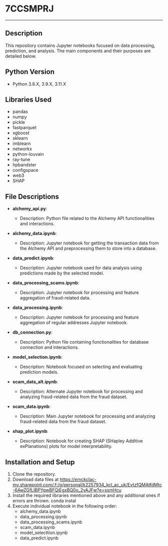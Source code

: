 # 7CCSMPRJ
---
## Description
This repository contains Jupyter notebooks focused on data processing, prediction, and analysis. The main components and their purposes are detailed below.

## Python Version
* Python 3.8.X, 3.9.X, 3.11.X

## Libraries Used
* pandas
* numpy
* pickle
* fastparquet
* xgboost
* sklearn
* imblearn
* networkx
* python-louvain
* ray-tune
* hpbandster
* configspace
* web3
* SHAP

## File Descriptions

- **alchemy_api.py**: 
    - Description: Python file related to the Alchemy API functionalities and interactions.

- **alchemy_data.ipynb**: 
    - Description: Jupyter notebook for getting the transaction data from the Alchemy API and preprocessing them to store into a database.

- **data_predict.ipynb**: 
    - Description: Jupyter notebook used for data analysis using predictions made by the selected model.

- **data_processing_scams.ipynb**: 
    - Description: Jupyter notebook for processing and feature aggregation of fraud-related data.

- **data_processing.ipynb**: 
    - Description: Jupyter notebook for processing and feature aggregation of regular addresses Jupyter notebook.

- **db_connection.py**: 
    - Description: Python file containing functionalities for database connection and interactions.

- **model_selection.ipynb**: 
    - Description: Notebook focused on selecting and evaluating prediction models.

- **scam_data_alt.ipynb**: 
    - Description: Alternate Jupyter notebook for processing and analyzing fraud-related data from the fraud dataset.

- **scam_data.ipynb**: 
    - Description: Main Jupyter notebook for processing and analyzing fraud-related data from the fraud dataset.

- **shap_plot.ipynb**: 
    - Description: Notebook for creating SHAP (SHapley Additive exPlanations) plots for model interpretability.

## Installation and Setup
1. Clone the repository.
2. Download data files at <https://emckclac-my.sharepoint.com/:f:/g/personal/k2257934_kcl_ac_uk/EvtzfQMAtfdMtc-6AwZGfLIBPYqwBFQiEgxBQ0o_2yAJFw?e=ssmHcu>
3. Install the required libraries mentioned above and any additional ones if errors are thrown.
    conda instal <library-name>
4. Execute individual notebook in the following order:
    - alchemy_data.ipynb
    - data_processing.ipynb
    - data_processing_scams.ipynb
    - scam_data.ipynb
    - model_selecttion.ipynb
    - data_predict.ipynb